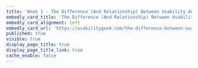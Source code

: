 ```yaml
---
title: 'Week 1 - The Difference (And Relationship) Between Usability And User Experience (1 of 2)'
embedly_card_title: 'The Difference (And Relationship) Between Usability And User Experience (6 minute read)'
embedly_card_alignment: left
embedly_card_url: 'https://usabilitygeek.com/the-difference-between-usability-and-user-experience/'
published: true
visible: true
display_page_title: true
display_page_title_link: true
cache_enable: false
---
```


